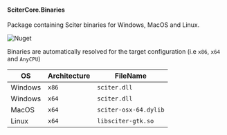 #### SciterCore.Binaries
Package containing Sciter binaries for Windows, MacOS and Linux.

![Nuget](https://img.shields.io/nuget/v/SciterCore.Binaries)

Binaries are automatically resolved for the target configuration (i.e `x86`, `x64` and `AnyCPU`)

| OS              | Architecture   | FileName              | 
| --------------- | ---------------| --------------------- | 
| Windows         | `x86`          | `sciter.dll`          | 
| Windows         | `x64`          | `sciter.dll`          | 
| MacOS           | `x64`          | `sciter-osx-64.dylib` | 
| Linux           | `x64`          | `libsciter-gtk.so`    | 
